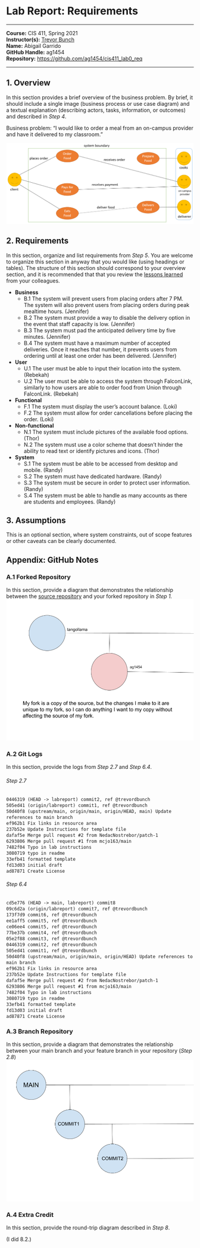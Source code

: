 # Lab Report: Requirements
___
**Course:** CIS 411, Spring 2021  
**Instructor(s):** [Trevor Bunch](https://github.com/trevordbunch)  
**Name:** Abigail Garrido  
**GitHub Handle:** ag1454  
**Repository:** https://github.com/ag1454/cis411_lab0_req  
___

## 1. Overview
In this section provides a brief overview of the business problem.  By brief, it should include a single image (business process or use case diagram) and a textual explanation (describing actors, tasks, information, or outcomes) and described in *Step 4*.

Business problem: “I would like to order a meal from an on-campus provider and have it delivered to my classroom.”

![Business Process](/assets/BPD.PNG) 

## 2. Requirements
In this section, organize and list requirements from *Step 5*.  You are welcome to organize this section in anyway that you would like (using headings or tables).  The structure of this section should correspond to your overview section, and it is recommended that that you review the [lessons learned](../lessonsLearned.md) from your colleagues.

- **Business**
	- B.1 The system will prevent users from placing orders after 7 PM. The system will also prevent users from placing orders during peak mealtime hours. (Jennifer)
	- B.2 The system must provide a way to disable the delivery option in the event that staff capacity is low. (Jennifer)
	- B.3 The system must pad the anticipated delivery time by five minutes. (Jennifer)
	- B.4 The system must have a maximum number of accepted deliveries. Once it reaches that number, it prevents users from ordering until at least one order has been delivered. (Jennifer)
- **User**
	- U.1 The user must be able to input their location into the system. (Rebekah)
	- U.2 The user must be able to access the system through FalconLink, similarly to how users are able to order food from Union through FalconLink. (Rebekah)
- **Functional**
	- F.1 The system must display the user’s account balance. (Loki)
	- F.2 The system must allow for order cancellations before placing the order. (Loki)
- **Non-functional**
	- N.1 The system must include pictures of the available food options. (Thor)
	- N.2 The system must use a color scheme that doesn’t hinder the ability to read text or identify pictures and icons. (Thor)
- **System**
	- S.1 The system must be able to be accessed from desktop and mobile. (Randy)
	- S.2 The system must have dedicated hardware. (Randy)
	- S.3 The system must be secure in order to protect user information. (Randy)
	- S.4 The system must be able to handle as many accounts as there are students and employees. (Randy)

## 3. Assumptions
This is an optional section, where system constraints, out of scope features or other caveats can be clearly documented.  

## Appendix: GitHub Notes

### A.1 Forked Repository
In this section, provide a diagram that demonstrates the relationship between the [source repository](https://github.com/trevordbunch/cis411_lab0_req) and your forked repository in *Step 1.* 
![Diagram](/assets/Diagram.png)  

### A.2 Git Logs
In this section, provide the logs from *Step 2.7* and *Step 6.4*.


###### Step 2.7
```
0446319 (HEAD -> labreport) commit2, ref @trevordbunch
505ed41 (origin/labreport) commit1, ref @trevordbunch
50d40f8 (upstream/main, origin/main, origin/HEAD, main) Update references to main branch
ef962b1 Fix links in resource area
237b52e Update Instructions for template file
dafaf5e Merge pull request #2 from NedacNostrebor/patch-1
6293806 Merge pull request #1 from mcjo163/main
7482f04 Typo in lab instructions
3080719 typo in readme
33efb41 formatted template
fd13d03 initial draft
ad87871 Create License
```

###### Step 6.4
```
cd5e776 (HEAD -> main, labreport) commit8
09c6d2a (origin/labreport) commit7, ref @trevordbunch
173f7d9 commit6, ref @trevordbunch
ee1aff5 commit5, ref @trevordbunch
ce06ee4 commit5, ref @trevordbunch
77be37b commit4, ref @trevordbunch
05e2f88 commit3, ref @trevordbunch
0446319 commit2, ref @trevordbunch
505ed41 commit1, ref @trevordbunch
50d40f8 (upstream/main, origin/main, origin/HEAD) Update references to main branch
ef962b1 Fix links in resource area
237b52e Update Instructions for template file
dafaf5e Merge pull request #2 from NedacNostrebor/patch-1
6293806 Merge pull request #1 from mcjo163/main
7482f04 Typo in lab instructions
3080719 typo in readme
33efb41 formatted template
fd13d03 initial draft
ad87871 Create License
```

### A.3 Branch Repository
In this section, provide a diagram that demonstrates the relationship between your main branch and your feature branch in your repository (*Step 2.8*)
![Relationship](/assets/Relationship.png)  

### A.4 Extra Credit
In this section, provide the round-trip diagram described in *Step 8*.

(I did 8.2.)
